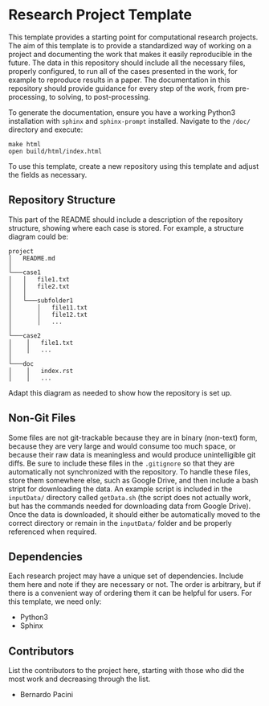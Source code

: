 Research Project Template
=========================

This template provides a starting point for computational research projects.
The aim of this template is to provide a standardized way of working on a project and documenting the work that makes it easily reproducible in the future.
The data in this repository should include all the necessary files, properly configured, to run all of the cases presented in the work, for example to reproduce results in a paper.
The documentation in this repository should provide guidance for every step of the work, from pre-processing, to solving, to post-processing.

To generate the documentation, ensure you have a working Python3 installation with `sphinx` and `sphinx-prompt` installed.
Navigate to the `/doc/` directory and execute:

```
make html
open build/html/index.html
```

To use this template, create a new repository using this template and adjust the fields as necessary.

Repository Structure
--------------------

This part of the README should include a description of the repository structure, showing where each case is stored.
For example, a structure diagram could be:

```
project
│   README.md
│
└───case1
│   │   file1.txt
│   │   file2.txt
│   │
│   └───subfolder1
│       │   file11.txt
│       │   file12.txt
│       │   ...
│
└───case2
│    │   file1.txt
│    │   ...
│
└───doc
│    │   index.rst
│    │   ...
```

Adapt this diagram as needed to show how the repository is set up.

Non-Git Files
-------------

Some files are not git-trackable because they are in binary (non-text) form, because they are very large and would consume too much space, or because their raw data is meaningless and would produce unintelligible git diffs.
Be sure to include these files in the `.gitignore` so that they are automatically not synchronized with the repository.
To handle these files, store them somewhere else, such as Google Drive, and then include a bash stript for downloading the data.
An example script is included in the `inputData/` directory called `getData.sh` (the script does not actually work, but has the commands needed for downloading data from Google Drive).
Once the data is downloaded, it should either be automatically moved to the correct directory or remain in the `inputData/` folder and be properly referenced when required.

Dependencies
------------

Each research project may have a unique set of dependencies.
Include them here and note if they are necessary or not.
The order is arbitrary, but if there is a convenient way of ordering them it can be helpful for users.
For this template, we need only:

- Python3
- Sphinx

Contributors
------------

List the contributors to the project here, starting with those who did the most work and decreasing through the list.

- Bernardo Pacini
